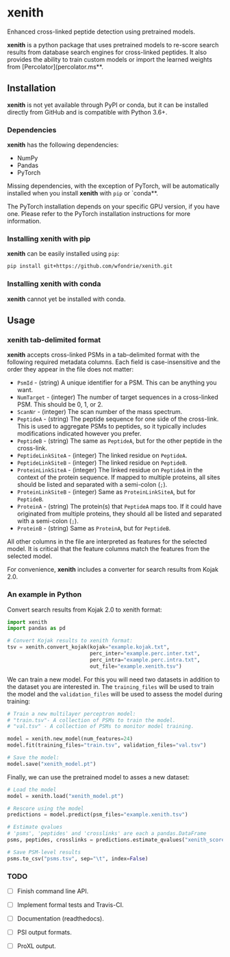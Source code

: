 # xenith
Enhanced cross-linked peptide detection using pretrained models.  

**xenith** is a python package that uses pretrained models to re-score search
results from database search engines for cross-linked peptides. It also provides
the ability to train custom models or import the learned weights from 
[Percolator](percolator.ms**.

## Installation
**xenith** is not yet available through PyPI or conda, but it can be installed
directly from GitHub and is compatible with Python 3.6+.

### Dependencies
**xenith** has the following dependencies:  

+ NumPy  
+ Pandas  
+ PyTorch  

Missing dependencies, with the exception of PyTorch, will be automatically
installed when you install **xenith** with `pip` or `conda**.  

The PyTorch installation depends on your specific GPU version, if you have one.
Please refer to the PyTorch installation instructions for more information.

### Installing xenith with pip
**xenith** can be easily installed using `pip`:  
```bash
pip install git+https://github.com/wfondrie/xenith.git
```
### Installing xenith with conda
**xenith** cannot yet be installed with conda.

## Usage  
### xenith tab-delimited format  
**xenith** accepts cross-linked PSMs in a tab-delimited format with the 
following required metadata columns. Each field is case-insensitive and 
the order they appear in the file does not matter:  

+ `PsmId` - (string) A unique identifier for a PSM. This can be anything
you want.  
+ `NumTarget` - (integer) The number of target sequences in a cross-linked
PSM. This should be 0, 1, or 2.  
+ `ScanNr` - (integer) The scan number of the mass spectrum.  
+ `PeptideA` - (string) The peptide sequence for one side of the cross-link.
This is used to aggregate PSMs to peptides, so it typically includes 
modifications indicated however you prefer.  
+ `PeptideB` - (string) The same as `PeptideA`, but for the other peptide in the
cross-link.  
+ `PeptideLinkSiteA` - (integer) The linked residue on `PeptideA`.  
+ `PeptideLinkSiteB` - (integer) The linked residue on `PeptideB`.  
+ `ProteinLinkSiteA` - (integer) The linked residue on `PeptideA` in the 
context of the protein sequence. If mapped to multiple proteins, all sites 
should be listed and separated with a semi-colon (`;`).  
+ `ProteinLinkSiteB` - (integer) Same as `ProteinLinkSiteA`, but for `PeptideB`.  
+ `ProteinA` - (string) The protein(s) that `PeptideA` maps too. If it could
have originated from multiple proteins, they should all be listed and separated
with a semi-colon (`;`).  
+ `ProteinB` - (string) Same as `ProteinA`, but for `PeptideB`.  

All other columns in the file are interpreted as features for the selected model.
It is critical that the feature columns match the features from the selected 
model.

For convenience, **xenith** includes a converter for search results from Kojak 
2.0.  

### An example in Python  
Convert search results from Kojak 2.0 to xenith format:
```Python
import xenith
import pandas as pd

# Convert Kojak results to xenith format:
tsv = xenith.convert_kojak(kojak="example.kojak.txt",
                           perc_inter="example.perc.inter.txt",
                           perc_intra="example.perc.intra.txt",
                           out_file="example.xenith.tsv")
```
We can train a new model. For this you will need two datasets in addition to
the dataset you are interested in. The `training_files` will be used to train 
the model and the `validation_files` will be used to assess the model during
training:  

```Python
# Train a new multilayer perceptron model: 
# "train.tsv"- A collection of PSMs to train the model.
# "val.tsv" - A collection of PSMs to monitor model training.

model = xenith.new_model(num_features=24)
model.fit(training_files="train.tsv", validation_files="val.tsv")

# Save the model:
model.save("xenith_model.pt")
```

Finally, we can use the pretrained model to asses a new dataset:  
```Python
# Load the model
model = xenith.load("xenith_model.pt")

# Rescore using the model
predictions = model.predict(psm_files="example.xenith.tsv")

# Estimate qvalues
# 'psms', 'peptides' and 'crosslinks' are each a pandas.DataFrame
psms, peptides, crosslinks = predictions.estimate_qvalues("xenith_score")

# Save PSM-level results
psms.to_csv("psms.tsv", sep="\t", index=False)
```

### TODO  
- [ ] Finish command line API.
- [ ] Implement formal tests and Travis-CI.
- [ ] Documentation (readthedocs).
- [ ] PSI output formats.
- [ ] ProXL output.

